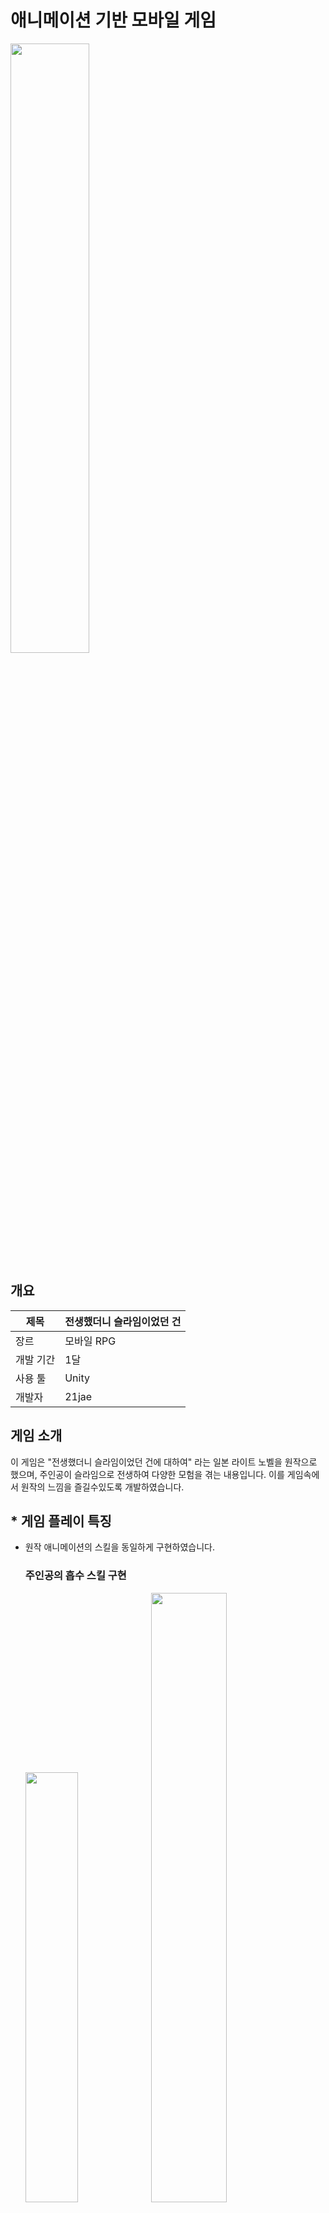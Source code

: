 # 애니메이션 기반 모바일 게임
<img src="https://github.com/21jae/3D-Tensura/assets/90013449/991671ba-a805-4bbd-b343-e11c2533ca7d" width="50%" height="auto">

## 개요
제목 | 전생했더니 슬라임이었던 건
------------ | ------------- 
장르 | 모바일 RPG
개발 기간 | 1달
사용 툴 | Unity
개발자 | 21jae

## 게임 소개
이 게임은 "전생했더니 슬라임이었던 건에 대하여" 라는 일본 라이트 노벨을 원작으로 했으며, 주인공이 슬라임으로 전생하여 다양한 모험을 겪는 내용입니다. 
이를 게임속에서 원작의 느낌을 즐길수있도록 개발하였습니다.
</br>

## * **게임 플레이 특징**
  * 원작 애니메이션의 스킬을 동일하게 구현하였습니다. 
    ### 주인공의 흡수 스킬 구현 </br>
    <img src="https://github.com/21jae/3D-Tensura/assets/90013449/1f734e31-faa0-444f-b324-ca9f6cdcddcb" width="42%" height="auto"><img src="https://github.com/21jae/3D-Tensura/assets/90013449/a7bdb128-26bb-4154-810d-b3921cb2d42f" width="50%" height="auto">
    </br>
 
    ### 주인공의 필살기 구현
       <img src="https://github.com/21jae/3D-Tensura/assets/90013449/5823f482-965e-4188-96ba-e3c8aab75717" width="40%" height="auto"> <img src="https://github.com/21jae/3D-Tensura/assets/90013449/a33ba703-30be-4c49-8a52-9737a96ce553" width="58%" height="auto">

       ### 주인공의 변신 기능 구현 </br>
        <img src="https://github.com/21jae/3D-Tensura/assets/90013449/364c7047-9f38-4bb0-ba28-a1f1f2129ada" width="40%" height="auto">
## test
    
